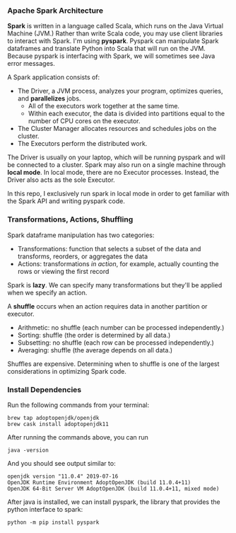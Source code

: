 ### Apache Spark Architecture

**Spark** is written in a language called Scala, which runs on the Java Virtual Machine (JVM.) Rather than write Scala code, you may use client libraries to interact with Spark. I'm using **pyspark**. Pyspark can manipulate Spark dataframes and translate Python into Scala that will run on the JVM. Because pyspark is interfacing with Spark, we will sometimes see Java error messages.

A Spark application consists of:

* The Driver, a JVM process, analyzes your program, optimizes queries, and **parallelizes** jobs.
    * All of the executors work together at the same time.
    * Within each executor, the data is divided into partitions equal to the number of CPU cores on the executor.
* The Cluster Manager allocates resources and schedules jobs on the cluster.
* The Executors perform the distributed work.

The Driver is usually on your laptop, which will be running pyspark and will be connected to a cluster. Spark may also run on a single machine through **local mode**. In local mode, there are no Executor processes. Instead, the Driver also acts as the sole Executor.

In this repo, I exclusively run spark in local mode in order to get familiar with the Spark API and writing pyspark code.

### Transformations, Actions, Shuffling

Spark dataframe manipulation has two categories:

* Transformations: function that selects a subset of the data and transforms, reorders, or aggregates the data
* Actions: transformations *in action*, for example, actually counting the rows or viewing the first record

Spark is **lazy**. We can specify many transformations but they'll be applied when we specify an action.

A **shuffle** occurs when an action requires data in another partition or executor.

* Arithmetic: no shuffle (each number can be processed independently.)
* Sorting: shuffle (the order is determined by all data.)
* Subsetting: no shuffle (each row can be processed independently.)
* Averaging: shuffle (the average depends on all data.)

Shuffles are expensive. Determining when to shuffle is one of the largest considerations in optimizing Spark code.

### Install Dependencies

Run the following commands from your terminal:

    brew tap adoptopenjdk/openjdk
    brew cask install adoptopenjdk11

After running the commands above, you can run

    java -version

And you should see output similar to:

    openjdk version "11.0.4" 2019-07-16
    OpenJDK Runtime Environment AdoptOpenJDK (build 11.0.4+11)
    OpenJDK 64-Bit Server VM AdoptOpenJDK (build 11.0.4+11, mixed mode)

After java is installed, we can install pyspark, the library that provides the python interface to spark:

    python -m pip install pyspark
